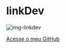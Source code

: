 # linkDev

![img-linkdev](https://user-images.githubusercontent.com/108852599/212378680-4e324554-9a0c-4994-ba85-63b6425f42ba.jpeg)

[Acesse o meu GitHub](https://github.com/brunodyegoweb)


